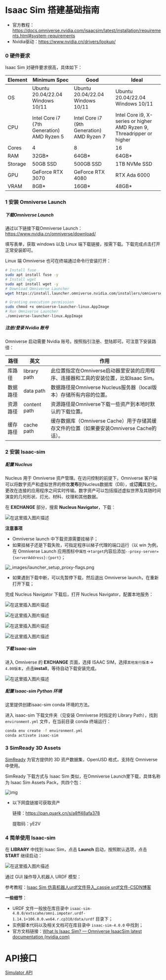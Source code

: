 # Isaac Sim 搭建基础指南

- 官方教程：https://docs.omniverse.nvidia.com/isaacsim/latest/installation/requirements.html#system-requirements
- Nvidia驱动：https://www.nvidia.cn/drivers/lookup/

### 0 硬件要求

Isaac Sim 对硬件要求很高，具体如下：

| Element | Minimum Spec                              | Good                                      | Ideal                                                        |
| ------- | ----------------------------------------- | ----------------------------------------- | ------------------------------------------------------------ |
| OS      | Ubuntu 20.04/22.04  Windows 10/11          | Ubuntu 20.04/22.04  Windows 10/11          | Ubuntu 20.04/22.04  Windows 10/11                             |
| CPU     | Intel Core i7 (7th Generation)  AMD Ryzen 5 | Intel Core i7 (9th Generation)  AMD Ryzen 7 | Intel Core i9, X-series or higher  AMD Ryzen 9, Threadripper or higher |
| Cores   | 4                                         | 8                                         | 16                                                           |
| RAM     | 32GB*                                     | 64GB*                                     | 64GB*                                                        |
| Storage | 50GB SSD                                  | 500GB SSD                                 | 1TB NVMe SSD                                                 |
| GPU     | GeForce RTX 3070                          | GeForce RTX 4080                          | RTX Ada 6000                                                 |
| VRAM    | 8GB*                                      | 16GB*                                     | 48GB*                                                        |

### 1 安装 Omniverse Launch

##### 下载Omniverse Launch

通过以下链接下载Omniverse Launch：https://www.nvidia.cn/omniverse/download/

填写表单，获取 windows 以及 Linux 端下载链接，按需下载。下载完成点击打开正常安装即可。

Linux 端 Omniverse 也可在终端通过命令行安装打开：

```bash
# Install fuse
sudo apt install fuse -y  
# Install wget
sudo apt install wget -y
# Download Omniverse Launcher
wget https://install.launcher.omniverse.nvidia.com/installers/omniverse-launcher-linux.AppImage

# Granting execution permission
sudo chmod +x omniverse-launcher-linux.AppImage
# Run Omniverse Launcher
./omniverse-launcher-linux.AppImage
```

##### 注册/登录 Nvidia 账号

Omniverse 启动需要 Nvidia 账号。按照指引注册、登陆即可。可注意下安装路径：

| 路径     | 英文         | 作用                                                         |
| -------- | ------------ | ------------------------------------------------------------ |
| 库路径   | library path | 此位置指定在Omniverse启动器里安装的应用程序、连接器和工具的安装位置，比如Isaac Sim。 |
| 数据路径 | data path    | 数据路径是Omniverse Nucleus服务器（local版本）存储所有内容的位置。 |
| 资源路径 | content path | 资源路径是Omniverse下载一些资产到本地时默认的下载位置。      |
| 缓存路径 | cache path   | 缓存数据库（Omniverse Cache）用于存储其缓存文件的位置（如果要安装Omniverse Cache的话）。 |

### 2 安装 Isaac-sim

##### 配置 Nucleus

Nucleus 用于 Omniverse 资产管理。在访问控制的前提下，Omniverse 客户端可以将数字资产和虚拟世界的修改**发布**到Nucleus数据库（DB），或**订阅**其变化。更改在连接的应用程序之间实时传输。数字资产可以包括描述虚拟世界及其随时间演变的几何形状、灯光、材料、纹理和其他数据。

在 **EXCHANGE** 部分，搜索 **Nucleus Navigator**，下载：

![在这里插入图片描述](https://img-blog.csdnimg.cn/direct/6a6a5d96e32542fa94054c887b87d4ab.png)

**注意事项**

- Omniverse launch 中下载资源需要挂梯子；
- 如果挂梯子还是下载失败，可指定程序以梯子代理的端口运行（以 win 为例，在 Omniverse Launch 应用图标中`属性`->`target`内容后添加`--proxy-server={serverAddress}:{port}`；

![_images/launcher_setup_proxy-flags.png](https://docs.omniverse.nvidia.com/launcher/latest/_images/launcher_setup_proxy-flags.png)

- 如果遇到下载中断，可以先暂停下载，然后退出 Omniverse launch，在重新打开下载；

完成 Nucleus Navigator 下载后，打开 Nucleus Navigator，配置本地服务：

![在这里插入图片描述](https://img-blog.csdnimg.cn/direct/5921bee956a84df9953ddce78e4e0e96.png)

![在这里插入图片描述](https://img-blog.csdnimg.cn/direct/6abbf30493264fc0905393d4bd3c80ed.png)

![在这里插入图片描述](https://img-blog.csdnimg.cn/direct/0035579258fc47ff9c70d4191245a1da.png)

![在这里插入图片描述](https://img-blog.csdnimg.cn/direct/6af19638fd5c4ec091e3a5d8204b277b.png)

##### 下载 Isaac-sim

进入 Omniverse 的 **EXCHANGE** 页面，选择 ISAAC SIM，选择`其他发行版本`-> `4.00版本`，点击**install**，等待自动下载安装完成。

![在这里插入图片描述](https://img-blog.csdnimg.cn/direct/41e8c8742e4e48dab37a649a18939e49.png)

##### 配置 Isaac-sim Python 环境

这里提供创建isaac-sim conda 环境的方法。

进入 isaac-sim 下载文件夹（见安装 Omniverse 时指定的 Library Path），找到 `environment.yml` 文件，在当前目录 conda 终端运行：

```bash
conda env create -f environment.yml
conda activate isaac-sim
```

### 3 SimReady 3D Assets

[SimReady](https://developer.nvidia.com/omniverse/simready-assets) 为官方提供的 3D 资产数据集，OpenUSD 格式，支持在 Omniverse 中使用。

SimReady 下载方式与 Isaac Sim 类似，在Omniverse Launch里下载，具体名称为 Isaac Sim Assets Pack，共四个包：

![img](https://img-blog.csdnimg.cn/direct/0d3d8bfbc1204d2a9881ed8266afcbfb.png)

- 以下网盘链接可获取资产

  链接：https://pan.quark.cn/s/a8ff48afa378

  提取码：yE2V

### 4 简单使用 Isaac-sim

在 **LIBRARY** 中找到 Isaac Sim，点击 **Launch** 启动，按照默认选项，点击 **START** 继续启动：

![在这里插入图片描述](https://img-blog.csdnimg.cn/direct/4d58c42b124448d3b8c4ed97e26e706c.png)

通过 GUI 操作导入机器人 URDF 模型：

参考教程：[Isaac Sim 仿真机器人urdf文件导入_cassie urdf文件-CSDN博客](https://blog.csdn.net/hai411741962/article/details/135192955)

**一些细节**：

- URDF 文件一般放在库目录中 `isaac-sim-4.0.0/extscahe/omni.impoter.urdf-1.14.1+106.0.0.wx64.r.cp310/data/urdf` 目录下；
- 实例脚本代码以及相关文档可在库目录中 `isaac-sim-4.0.0` 中找到；
- 官方文档链接：[What Is Isaac Sim? — Omniverse IsaacSim latest documentation (nvidia.com)](https://docs.omniverse.nvidia.com/isaacsim/latest/index.html)

# API接口
[Simulator API](https://github.com/pzhren/EmbodiedAI/tree/main/simulator)
